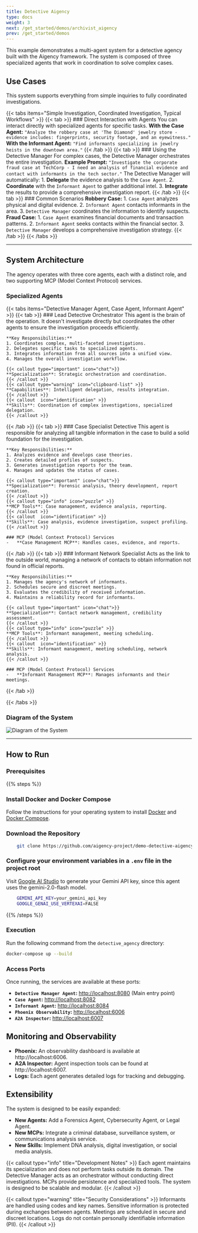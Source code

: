 ```yaml
---
title: Detective Aigency
type: docs
weight: 3
next: /get_started/demos/archivist_aigency
prev: /get_started/demos
---
```


This example demonstrates a multi-agent system for a detective agency built with the Aigency framework. The system is composed of three specialized agents that work in coordination to solve complex cases.

## Use Cases
This system supports everything from simple inquiries to fully coordinated investigations.

{{< tabs items="Simple Investigation, Coordinated Investigation, Typical Workflows" >}}
  {{< tab >}}
    ### Direct Interaction with Agents
    You can interact directly with specialized agents for specific tasks.
    **With the Case Agent:**
    ```
    "Analyze the robbery case at 'The Diamond' jewelry store - evidence includes: fingerprints, security footage, and an eyewitness."
    ```
    **With the Informant Agent:**
    ```
    "Find informants specializing in jewelry heists in the downtown area."
    ```
  {{< /tab >}}
  {{< tab >}}
    ### Using the Detective Manager
    For complex cases, the Detective Manager orchestrates the entire investigation.
    **Example Prompt:**
    ```
    "Investigate the corporate fraud case at TechCorp - I need an analysis of financial evidence and contact with informants in the tech sector."
    ```
    The Detective Manager will automatically:
    1.  **Delegate** the evidence analysis to the `Case Agent`.
    2.  **Coordinate** with the `Informant Agent` to gather additional intel.
    3.  **Integrate** the results to provide a comprehensive investigation report.
  {{< /tab >}}
  {{< tab >}}
    ### Common Scenarios
    **Robbery Case:**
    1.  `Case Agent` analyzes physical and digital evidence.
    2.  `Informant Agent` contacts informants in the area.
    3.  `Detective Manager` coordinates the information to identify suspects.
    **Fraud Case:**
    1.  `Case Agent` examines financial documents and transaction patterns.
    2.  `Informant Agent` seeks contacts within the financial sector.
    3.  `Detective Manager` develops a comprehensive investigation strategy.
  {{< /tab >}}
{{< /tabs >}}

----

## System Architecture

The agency operates with three core agents, each with a distinct role, and two supporting MCP (Model Context Protocol) services.

### Specialized Agents
{{< tabs items="Detective Manager Agent, Case Agent, Informant Agent" >}}
   {{< tab >}}
    ### Lead Detective Orchestrator
    This agent is the brain of the operation. It doesn't investigate directly but coordinates the other agents to ensure the investigation proceeds efficiently.

    **Key Responsibilities:**
    1. Coordinates complex, multi-faceted investigations.
    2. Delegates specific tasks to specialized agents.
    3. Integrates information from all sources into a unified view.
    4. Manages the overall investigation workflow.

    {{< callout type="important" icon="chat">}}
    **Specialization**: Strategic orchestration and coordination.
    {{< /callout >}}
    {{< callout type="warning" icon="clipboard-list" >}}
    **Capabilities**: Intelligent delegation, results integration.
    {{< /callout >}}
    {{< callout  icon="identification" >}}
    **Skills**: Coordination of complex investigations, specialized delegation.
    {{< /callout >}}
  {{< /tab >}}
  {{< tab >}}
    ### Case Specialist Detective
    This agent is responsible for analyzing all tangible information in the case to build a solid foundation for the investigation.
    
    **Key Responsibilities:**
    1. Analyzes evidence and develops case theories.
    2. Creates detailed profiles of suspects.
    3. Generates investigation reports for the team.
    4. Manages and updates the status of cases.

    {{< callout type="important" icon="chat">}}
    **Specialization**: Forensic analysis, theory development, report creation.
    {{< /callout >}}
    {{< callout type="info" icon="puzzle" >}}
    **MCP Tools**: Case management, evidence analysis, reporting.
    {{< /callout >}}
    {{< callout  icon="identification" >}}
    **Skills**: Case analysis, evidence investigation, suspect profiling.
    {{< /callout >}}

    ### MCP (Model Context Protocol) Services
    -   **Case Management MCP**: Handles cases, evidence, and reports.

  {{< /tab >}}
  {{< tab >}}
    ### Informant Network Specialist
    Acts as the link to the outside world, managing a network of contacts to obtain information not found in official reports.

    **Key Responsibilities:**
    1. Manages the agency's network of informants.
    2. Schedules secure and discreet meetings.
    3. Evaluates the credibility of received information.
    4. Maintains a reliability record for informants.

    {{< callout type="important" icon="chat">}}
    **Specialization**: Contact network management, credibility assessment.
    {{< /callout >}}
    {{< callout type="info" icon="puzzle" >}}
    **MCP Tools**: Informant management, meeting scheduling.
    {{< /callout >}}
    {{< callout  icon="identification" >}}
    **Skills**: Informant management, meeting scheduling, network analysis.
    {{< /callout >}}

    ### MCP (Model Context Protocol) Services
    -   **Informant Management MCP**: Manages informants and their meetings.


  {{< /tab >}}

{{< /tabs >}}

### Diagram of the System
<image src="/images/detective_aigency_diagram.png" alt="Diagram of the System">

---
## How to Run

### Prerequisites

{{% steps %}}

### Install Docker and Docker Compose

Follow the instructions for your operating system to install [Docker](https://docs.docker.com/engine/install/) and [Docker Compose](https://docs.docker.com/compose/install/).

### Download the Repository

```bash title=".env"
    git clone https://github.com/aigency-project/demo-detective-aigency
```
### Configure your environment variables in a `.env` file in the project root

Visit [Google AI Studio](https://aistudio.google.com/app/apikey) to generate your Gemini API key, since this agent uses the gemini-2.0-flash model.

```bash title=".env"
    GEMINI_API_KEY=your_gemini_api_key
    GOOGLE_GENAI_USE_VERTEXAI=FALSE
```

{{% /steps %}}

### Execution

Run the following command from the `detective_agency` directory:

```bash copy
docker-compose up --build
```

### Access Ports
Once running, the services are available at these ports:

- **`Detective Manager Agent`:** [http://localhost:8080](http://localhost:8080) (Main entry point)
- **`Case Agent`:** [http://localhost:8082](http://localhost:8082)
- **`Informant Agent`:** [http://localhost:8084](http://localhost:8084)
- **`Phoenix Observability`:** [http://localhost:6006](http://localhost:6006)
- **`A2A Inspector`:** [http://localhost:6007](http://localhost:6007)

## Monitoring and Observability
- **Phoenix:** An observability dashboard is available at http://localhost:6006.
- **A2A Inspector:** Agent inspection tools can be found at http://localhost:6007.
- **Logs:** Each agent generates detailed logs for tracking and debugging.

## Extensibility
The system is designed to be easily expanded:

- **New Agents:** Add a Forensics Agent, Cybersecurity Agent, or Legal Agent.
- **New MCPs:** Integrate a criminal database, surveillance system, or communications analysis service.
- **New Skills:** Implement DNA analysis, digital investigation, or social media analysis.

{{< callout type="info" title="Development Notes" >}}
Each agent maintains its specialization and does not perform tasks outside its domain.
The Detective Manager acts as an orchestrator without conducting direct investigations.
MCPs provide persistence and specialized tools.
The system is designed to be scalable and modular.
{{< /callout >}}

{{< callout type="warning" title="Security Considerations" >}}
Informants are handled using codes and key names.
Sensitive information is protected during exchanges between agents.
Meetings are scheduled in secure and discreet locations.
Logs do not contain personally identifiable information (PII).
{{< /callout >}}